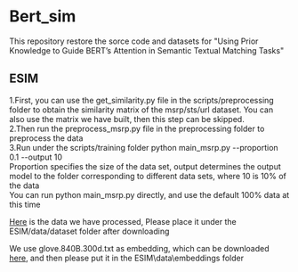Bert_sim
====
This repository restore the sorce code and datasets for "Using Prior Knowledge to Guide BERT’s Attention in Semantic Textual Matching Tasks"

ESIM
----
1.First, you can use the get_similarity.py file in the scripts/preprocessing folder to obtain the similarity matrix of the msrp/sts/url dataset. You can also use the matrix we have built, then this step can be skipped.<br>
2.Then run the preprocess_msrp.py file in the preprocessing folder to preprocess the data<br>
3.Run under the scripts/training folder python main_msrp.py --proportion 0.1 --output 10<br>
Proportion specifies the size of the data set, output determines the output model to the folder corresponding to different data sets, where 10 is 10% of the data<br>
You can run python main_msrp.py directly, and use the default 100% data at this time<br>

[Here](https://drive.google.com/file/d/1KshPlBu7StLaASJOBsXzp4HTTYzR75CS/view?usp=sharing) is the data we have processed, Please place it under the ESIM/data/dataset folder after downloading<br>

We use glove.840B.300d.txt as embedding, which can be downloaded [here](https://www.kaggle.com/takuok/glove840b300dtxt?select=glove.840B.300d.txt), and then please put it in the ESIM\data\embeddings folder<br>
